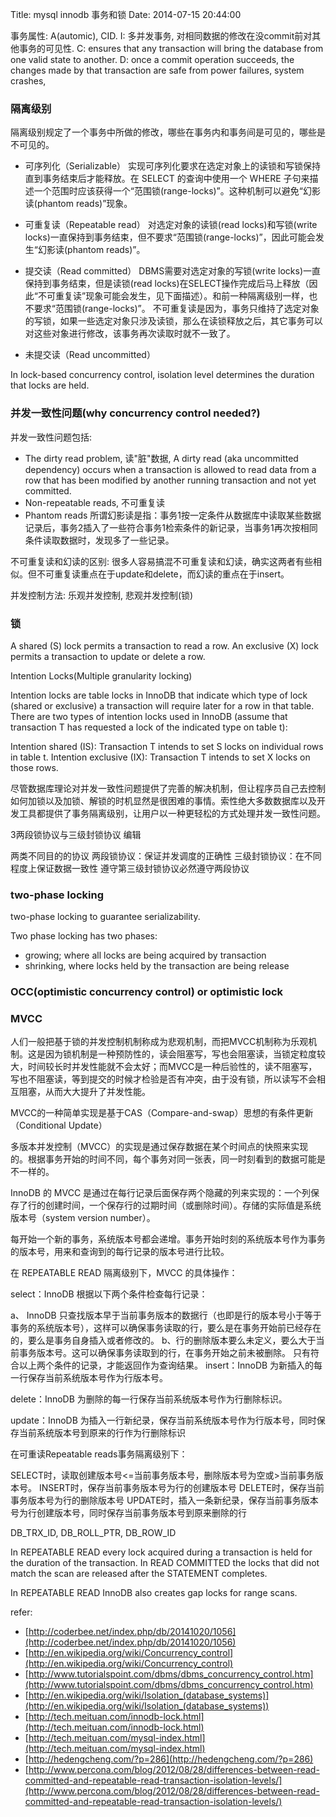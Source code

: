 Title: mysql innodb 事务和锁
Date: 2014-07-15 20:44:00

事务属性: A(automic), CID.
I: 多并发事务, 对相同数据的修改在没commit前对其他事务的可见性.
C: ensures that any transaction will bring the database from one valid state to another.
D: once a commit operation succeeds, the changes made by that transaction are safe from power failures, system crashes,

### 隔离级别

隔离级别规定了一个事务中所做的修改，哪些在事务内和事务间是可见的，哪些是不可见的。

- 可序列化（Serializable）
实现可序列化要求在选定对象上的读锁和写锁保持直到事务结束后才能释放。在 SELECT 的查询中使用一个 WHERE 子句来描述一个范围时应该获得一个“范围锁(range-locks)”。这种机制可以避免“幻影读(phantom reads)”现象。

- 可重复读（Repeatable read）
对选定对象的读锁(read locks)和写锁(write locks)一直保持到事务结束，但不要求“范围锁(range-locks)”，因此可能会发生“幻影读(phantom reads)”。

- 提交读（Read committed）
DBMS需要对选定对象的写锁(write locks)一直保持到事务结束，但是读锁(read locks)在SELECT操作完成后马上释放（因此“不可重复读”现象可能会发生，见下面描述）。和前一种隔离级别一样，也不要求“范围锁(range-locks)”。 不可重复读是因为，事务只维持了选定对象的写锁，如果一些选定对象只涉及读锁，那么在读锁释放之后，其它事务可以对这些对象进行修改，该事务再次读取时就不一致了。

- 未提交读（Read uncommitted）

In lock-based concurrency control, isolation level determines the duration that locks are held.

### 并发一致性问题(why concurrency control needed?)
并发一致性问题包括:

- The dirty read problem, 读"脏"数据, A dirty read (aka uncommitted dependency) occurs when a transaction is allowed to read data from a row that has been modified by another running transaction and not yet committed.
- Non-repeatable reads, 不可重复读 
- Phantom reads
所谓幻影读是指：事务1按一定条件从数据库中读取某些数据记录后，事务2插入了一些符合事务1检索条件的新记录，当事务1再次按相同条件读取数据时，发现多了一些记录。

不可重复读和幻读的区别: 很多人容易搞混不可重复读和幻读，确实这两者有些相似。但不可重复读重点在于update和delete，而幻读的重点在于insert。

并发控制方法: 乐观并发控制, 悲观并发控制(锁) 

### 锁

A shared (S) lock permits a transaction to read a row.
An exclusive (X) lock permits a transaction to update or delete a row.

Intention Locks(Multiple granularity locking)

Intention locks are table locks in InnoDB that indicate which type of lock (shared or exclusive) a transaction will require later for a row in that table. There are two types of intention locks used in InnoDB (assume that transaction T has requested a lock of the indicated type on table t):

Intention shared (IS): Transaction T intends to set S locks on individual rows in table t.
Intention exclusive (IX): Transaction T intends to set X locks on those rows.

尽管数据库理论对并发一致性问题提供了完善的解决机制，但让程序员自己去控制如何加锁以及加锁、解锁的时机显然是很困难的事情。索性绝大多数数据库以及开发工具都提供了事务隔离级别，让用户以一种更轻松的方式处理并发一致性问题。


3两段锁协议与三级封锁协议
编辑

两类不同目的的协议
两段锁协议：保证并发调度的正确性
三级封锁协议：在不同程度上保证数据一致性
遵守第三级封锁协议必然遵守两段协议

### two-phase locking 

two-phase locking to guarantee serializability.

Two phase locking has two phases:

- growing; where all locks are being acquired by transaction
- shrinking, where locks held by the transaction are being release

### OCC(optimistic concurrency control) or optimistic lock

### MVCC
人们一般把基于锁的并发控制机制称成为悲观机制，而把MVCC机制称为乐观机制。这是因为锁机制是一种预防性的，读会阻塞写，写也会阻塞读，当锁定粒度较大，时间较长时并发性能就不会太好；而MVCC是一种后验性的，读不阻塞写，写也不阻塞读，等到提交的时候才检验是否有冲突，由于没有锁，所以读写不会相互阻塞，从而大大提升了并发性能。

MVCC的一种简单实现是基于CAS（Compare-and-swap）思想的有条件更新（Conditional Update）

多版本并发控制（MVCC）的实现是通过保存数据在某个时间点的快照来实现的。根据事务开始的时间不同，每个事务对同一张表，同一时刻看到的数据可能是不一样的。

InnoDB 的 MVCC 是通过在每行记录后面保存两个隐藏的列来实现的：一个列保存了行的创建时间，一个保存行的过期时间（或删除时间）。存储的实际值是系统版本号（system version number）。

每开始一个新的事务，系统版本号都会递增。事务开始时刻的系统版本号作为事务的版本号，用来和查询到的每行记录的版本号进行比较。

在 REPEATABLE READ 隔离级别下，MVCC 的具体操作：

select：InnoDB 根据以下两个条件检查每行记录：

a、 InnoDB 只查找版本早于当前事务版本的数据行（也即是行的版本号小于等于事务的系统版本号），这样可以确保事务读取的行，要么是在事务开始前已经存在的，要么是事务自身插入或者修改的。
b、行的删除版本要么未定义，要么大于当前事务版本号。这可以确保事务读取到的行，在事务开始之前未被删除。
只有符合以上两个条件的记录，才能返回作为查询结果。
insert：InnoDB 为新插入的每一行保存当前系统版本号作为行版本号。

delete：InnoDB 为删除的每一行保存当前系统版本号作为行删除标识。

update：InnoDB 为插入一行新纪录，保存当前系统版本号作为行版本号，同时保存当前系统版本号到原来的行作为行删除标识


在可重读Repeatable reads事务隔离级别下：

SELECT时，读取创建版本号<=当前事务版本号，删除版本号为空或>当前事务版本号。
INSERT时，保存当前事务版本号为行的创建版本号
DELETE时，保存当前事务版本号为行的删除版本号
UPDATE时，插入一条新纪录，保存当前事务版本号为行创建版本号，同时保存当前事务版本号到原来删除的行

DB_TRX_ID, DB_ROLL_PTR, DB_ROW_ID


In REPEATABLE READ every lock acquired during a transaction is held for the duration of the transaction.
In READ COMMITTED the locks that did not match the scan are released after the STATEMENT completes.

In REPEATABLE READ InnoDB also creates gap locks for range scans.

refer:

- [http://coderbee.net/index.php/db/20141020/1056](http://coderbee.net/index.php/db/20141020/1056)
- [http://en.wikipedia.org/wiki/Concurrency_control](http://en.wikipedia.org/wiki/Concurrency_control)
- [http://www.tutorialspoint.com/dbms/dbms_concurrency_control.htm](http://www.tutorialspoint.com/dbms/dbms_concurrency_control.htm)
- [http://en.wikipedia.org/wiki/Isolation_(database_systems)](http://en.wikipedia.org/wiki/Isolation_(database_systems))
- [http://tech.meituan.com/innodb-lock.html](http://tech.meituan.com/innodb-lock.html)
- [http://tech.meituan.com/mysql-index.html](http://tech.meituan.com/mysql-index.html)
- [http://hedengcheng.com/?p=286](http://hedengcheng.com/?p=286)
- [http://www.percona.com/blog/2012/08/28/differences-between-read-committed-and-repeatable-read-transaction-isolation-levels/](http://www.percona.com/blog/2012/08/28/differences-between-read-committed-and-repeatable-read-transaction-isolation-levels/)
